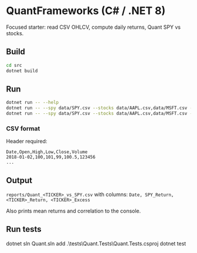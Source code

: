 # QuantFrameworks (C# / .NET 8)

Focused starter: read CSV OHLCV, compute daily returns, Quant SPY vs stocks.

## Build
```bash
cd src
dotnet build
```

## Run
```bash
dotnet run -- --help
dotnet run -- --spy data/SPY.csv --stocks data/AAPL.csv,data/MSFT.csv --from 2018-01-01 --out reports
dotnet run -- --spy data/SPY.csv --stocks data/AAPL.csv,data/MSFT.csv --from 2020-01-01 --out reports --portfolio AAPL=0.6,MSFT=0.4 --portfolio-label tech6040
```

### CSV format
Header required:
```
Date,Open,High,Low,Close,Volume
2018-01-02,100,101,99,100.5,123456
...
```

## Output
`reports/Quant_<TICKER>_vs_SPY.csv` with columns:
`Date, SPY_Return, <TICKER>_Return, <TICKER>_Excess`

Also prints mean returns and correlation to the console.


## Run tests

dotnet sln Quant.sln add .\tests\Quant.Tests\Quant.Tests.csproj
dotnet test